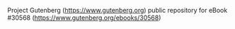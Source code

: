 Project Gutenberg (https://www.gutenberg.org) public repository for eBook #30568 (https://www.gutenberg.org/ebooks/30568)
